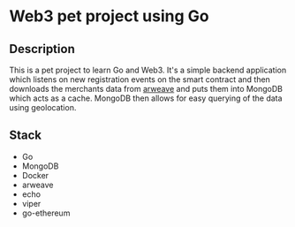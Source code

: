 # Web3 pet project using Go

## Description
This is a pet project to learn Go and Web3.
It's a simple backend application which listens on new registration events on the smart contract and then downloads the merchants data from [arweave](https://www.arweave.org/) and puts them into MongoDB which acts as a cache. MongoDB then allows for easy querying of the data using geolocation.

## Stack
- Go
- MongoDB
- Docker
- arweave
- echo
- viper
- go-ethereum
